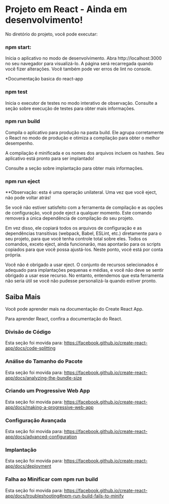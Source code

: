 # Projeto em React - Ainda em desenvolvimento!

No diretório do projeto, você pode executar:

### npm start:
Inicia o aplicativo no modo de desenvolvimento.
Abra http://localhost:3000 no seu navegador para visualizá-lo.
A página será recarregada quando você fizer alterações.
Você também pode ver erros de lint no console.

*Documentação basica do react-app
### npm test
Inicia o executor de testes no modo interativo de observação.
Consulte a seção sobre execução de testes para obter mais informações.

### npm run build
Compila o aplicativo para produção na pasta build.
Ele agrupa corretamente o React no modo de produção e otimiza a compilação para obter o melhor desempenho.

A compilação é minificada e os nomes dos arquivos incluem os hashes.
Seu aplicativo está pronto para ser implantado!

Consulte a seção sobre implantação para obter mais informações.

### npm run eject
**Observação: esta é uma operação unilateral. Uma vez que você eject, não pode voltar atrás!

Se você não estiver satisfeito com a ferramenta de compilação e as opções de configuração, você pode eject a qualquer momento. Este comando removerá a única dependência de compilação do seu projeto.

Em vez disso, ele copiará todos os arquivos de configuração e as dependências transitivas (webpack, Babel, ESLint, etc.) diretamente para o seu projeto, para que você tenha controle total sobre eles. Todos os comandos, exceto eject, ainda funcionarão, mas apontarão para os scripts copiados para que você possa ajustá-los. Neste ponto, você está por conta própria.

Você não é obrigado a usar eject. O conjunto de recursos selecionados é adequado para implantações pequenas e médias, e você não deve se sentir obrigado a usar esse recurso. No entanto, entendemos que esta ferramenta não seria útil se você não pudesse personalizá-la quando estiver pronto.

## Saiba Mais
Você pode aprender mais na documentação do Create React App.

Para aprender React, confira a documentação do React.

### Divisão de Código
Esta seção foi movida para: https://facebook.github.io/create-react-app/docs/code-splitting

### Análise do Tamanho do Pacote
Esta seção foi movida para: https://facebook.github.io/create-react-app/docs/analyzing-the-bundle-size

### Criando um Progressive Web App
Esta seção foi movida para: https://facebook.github.io/create-react-app/docs/making-a-progressive-web-app

### Configuração Avançada
Esta seção foi movida para: https://facebook.github.io/create-react-app/docs/advanced-configuration

### Implantação
Esta seção foi movida para: https://facebook.github.io/create-react-app/docs/deployment

### Falha ao Minificar com npm run build
Esta seção foi movida para: https://facebook.github.io/create-react-app/docs/troubleshooting#npm-run-build-fails-to-minify
